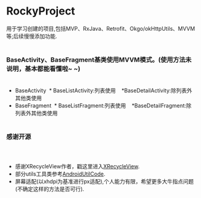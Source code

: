 # RockyProject
用于学习创建的项目,包括MVP、RxJava、Retrofit、Okgo/okHttpUtils、MVVM等;后续慢慢添加功能.<br></br>
### BaseActivity、BaseFragment基类使用MVVM模式。(使用方法未说明，基本都能看懂啦~ ~)<br></br>
* BaseActivity
  * BaseListActivity:列表使用
    *BaseDetailActivity:除列表外其他类使用
* BaseFragment
  * BaseListFragment:列表使用
    *BaseDetailFragment:除列表外其他类使用
    <br></br>
### 感谢开源<br></br>  
* 感谢XRecycleView作者，戳这里进入[XRecycleView](https://github.com/youxin11544/XRecyclerView). 
* 部分utils工具类参考[AndroidUtilCode](https://github.com/Blankj/AndroidUtilCode).
* 屏幕适配(以xhdpi为基准进行px适配),个人能力有限，希望更多大牛指点问题(不确定这样的方法是否可行).<br></br>

